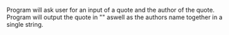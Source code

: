 Program will ask user for an input of a quote and the author of the quote.
Program will output the quote in "" aswell as the authors name together in a single string.